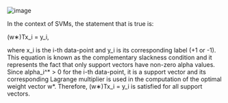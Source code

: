 ![image](https://user-images.githubusercontent.com/89120960/232237618-2068b8af-1c22-4c72-a744-448247dc7ee0.png)



<p>
In the context of SVMs, the statement that is true is:

(w∗)Tx_i = y_i,

where x_i is the i-th data-point and y_i is its corresponding label (+1 or -1). This equation is known as the complementary slackness condition and it represents the fact that only support vectors have non-zero alpha values. Since alpha_i^* > 0 for the i-th data-point, it is a support vector and its corresponding Lagrange multiplier is used in the computation of the optimal weight vector w*. Therefore, (w∗)Tx_i = y_i is satisfied for all support vectors.
</p>

